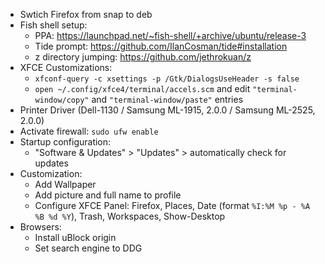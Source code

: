 - Swtich Firefox from snap to deb
- Fish shell setup:
    - PPA: https://launchpad.net/~fish-shell/+archive/ubuntu/release-3
    - Tide prompt: https://github.com/IlanCosman/tide#installation
    - z directory jumping: https://github.com/jethrokuan/z
- XFCE Customizations:
    - `xfconf-query -c xsettings -p /Gtk/DialogsUseHeader -s false`
    - `open ~/.config/xfce4/terminal/accels.scm` and edit `"terminal-window/copy"` and `"terminal-window/paste"` entries
- Printer Driver (Dell-1130 / Samsung ML-1915, 2.0.0 / Samsung ML-2525, 2.0.0)
- Activate firewall: `sudo ufw enable`
- Startup configuration:
    - "Software & Updates" > "Updates" > automatically check for updates
- Customization:
    - Add Wallpaper
    - Add picture and full name to profile
    - Configure XFCE Panel: Firefox, Places, Date (format `%I:%M %p - %A %B %d %Y`), Trash, Workspaces, Show-Desktop
- Browsers:
    - Install uBlock origin
    - Set search engine to DDG
